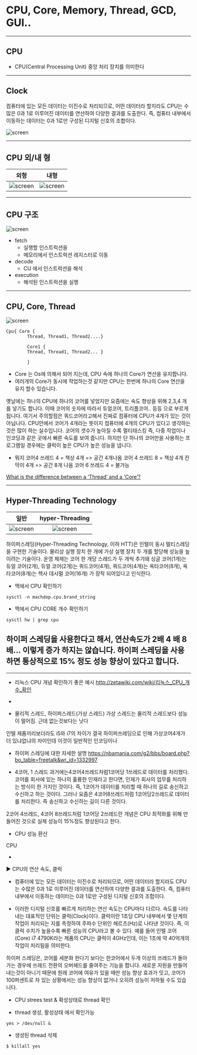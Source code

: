 # CPU, Core, Memory, Thread, GCD, GUI..

---

## CPU

- CPU(Central Processing Unit) 중앙 처리 장치를 의미한다

---

## Clock 
 
컴퓨터에 있는 모든 데이터는 이진수로 처리되므로, 어떤 데이터라 할지라도 CPU는 수많은 0과 1로 이루어진 데이터를 연산하여 다양한 결과를 도출한다. 즉, 컴퓨터 내부에서 이동하는 데이터는 0과 1로만 구성된 디지털 신호의 조합이다.

![screen](/study/image/CPU0.png)

---

## CPU 외/내 형 

| 외형 | 내형 |
| :---: | :---: | 
| ![screen](/study/image/CPU.png) | ![screen](/study/image/CPU-1.png) |


	


---

## CPU 구조

![screen](/study/image/CPU-2.png)

* fetch  <br>
	- 실행할 인스트럭션을 <br>
	- 메모리에서 인스트럭션 레지스터로 이동 <br>
* decode  <br>
	- CU 에서 인스트럭션을 해석<br>
* execution <br>
	- 해석된 인스트럭션을 실행 <br>


---

## CPU, Core, Thread

![screen](/study/image/CPU-3.png)

```
Cpu{ Core { 
		Thread, Thread1, Thread2....} 
		
		Core1 {
		Thread, Thread1, Thread2... }
		
		}
``` 

- Core 는 Os에 의해서 되어 지는데, CPU 속에 하나의 Core가 연산을 유지합니다. <br>
- 여러개의 Core가 동시에 작업하는것 같지만 CPU는 한번에 하나의 Core 연산을 유지 할수 있습니다. <br>


옛날에는 하나의 CPU에 하나의 코어를 넣었지만 요즘에는 속도 향상을 위해 2,3,4 개를 넣기도 합니다. 이때 코어의 숫자에 따라서 듀얼코어, 트리플코어.. 등등 으로 부르게 됩니다. 여기서 주의할점은 쿼드코어라고해서 진짜로 컴퓨터에 CPU가 4개가 있는 것이 아닙니다. CPU안에서 코어가 4개라는 뜻이지 컴퓨터에 4개의 CPU가 있다고 생각하는것은 많이 하는 실수입니다. 코어의 갯수가 높아질 수록 멀티태스킹 즉, 다중 작업이나 인코딩과 같은 곳에서 빠른 속도를 보여 줍니다. 하지만 단 하나의 코어만을 사용하는 프로그램일 경우에는 클럭이 높은 CPU가 높은 성능을 냅니다. 

- 뭐지
코어4 쓰레드 4 = 책상 4개 => 공간 4개나옴
코어 4 쓰레드 8 = 책상 4개 칸막이 4개 => 공간 8개 나옴
코어 6 쓰레드 4 = 불가능



[What is the difference between a ‘Thread’ and a ‘Core’?](https://bitsum.com/tips-and-tweaks/what-is-the-difference-between-a-thread-and-a-core/)



---

## Hyper-Threading Technology


| 일반 | hyper-Threading |
| :---: | :---: | 
| ![screen](/study/image/CPU-4.png) | ![screen](/study/image/CPU-5.png) |


하이퍼스레딩(Hyper-Threading Technology, 이하 HTT)은 인텔이 동시 멀티스레딩을 구현한 기술이다. 물리상 실행 장치 한 개에 가상 실행 장치 두 개를 할당해 성능을 높이려는 기술이다. 운영 체제는 코어 한 개당 스레드가 두 개씩 추가돼 싱글 코어(1개)는 듀얼 코어(2개), 듀얼 코어(2개)는 쿼드코어(4개), 쿼드코어(4개)는 옥타코어(8개), 옥타코어(8개)는 헥사 데시멀 코어(16개) 가 장착 되어있다고 인식한다.


- 맥에서 CPU 확인하기 <br>

```
sysctl -n machdep.cpu.brand_string
```

- 맥에서 CPU CORE 개수 확인하기 <br>

```
sysctl hw | grep cpu
```

**하이퍼 스레딩을 사용한다고 해서, 연산속도가 2배 4 배 8배... 이렇게 증가 하지는 않습니다. 하이퍼 스레딩을 사용하면 통상적으로 15% 정도 성능 향상이 있다고 합니다.**
---
















---


- 리눅스 CPU 개념 확인하기 좋은 예시 
http://zetawiki.com/wiki/리눅스_CPU_개수_확인





-
- 물리적 스레드, 하이퍼스레드(가상 스레드)
가상 스레드는 물리적 스레드보다 성능이 떨어짐. 근데 없는것보다는 낫다

인텔 제품끼리보더라도 i5와 i7의 차이가 결국 하이퍼쓰레딩으로 인해 가상코어4개가 더 있냐없냐의 차이인데 이것이 일반적인 인코딩이나


- 하이퍼 스레딩에 대한 자세한 설명
https://nbamania.com/g2/bbs/board.php?bo_table=freetalk&wr_id=1332997

- 4코어, 1 스레드 
과거에는4코어4쓰레드처럼1코어당 1쓰레드로 데이터를 처리했다. 코어를 회사에 있는 하나의 훌륭한 인재라고 한다면, 인재가 회사의 업무를 처리하는 방식이 한 가지인 것이다. 즉, 1코어가 데이터를 처리할 때 하나의 길로 송신하고 수신하고 하는 것이다. 그러나 요즘은 4코어8쓰레드처럼 1코어당2쓰레드로 데이터를 처리한다. 즉 송신하고 수신하는 길이 다른 것이다.

2코어 4쓰레드, 4코어 8쓰레드처럼 1코어당 2쓰레드란 개념은 CPU 최적화를 위해 만들어진 것으로 실제 성능이 15%정도 향상된다고 한다.


- CPU 성능 환산

 CPU
 
- 
 
 
 
▶ CPU의 연산 속도, 클럭
 
- 컴퓨터에 있는 모든 데이터는 이진수로 처리되므로, 어떤 데이터라 할지라도 CPU는 수많은 0과 1로 이루어진 데이터를 연산하여 다양한 결과를 도출한다. 즉, 컴퓨터 내부에서 이동하는 데이터는 0과 1로만 구성된 디지털 신호의 조합이다.
 
- 이러한 디지털 신호를 빠르게 처리하는 연산 속도는 CPU마다 다르다. 속도를 나타내는 대표적인 단위는 클럭(Clock)이다. 클럭이란 1초당 CPU 내부에서 몇 단계의 작업이 처리되는 지를 측정하여 주파수 단위인 헤르츠(Hz)로 나타낸 것이다. 즉, 이 클럭 수치가 높을수록 빠른 성능의 CPU라고 볼 수 있다. 예를 들어 인텔 코어(Core) i7 4790K라는 제품의 CPU는 클럭이 4GHz인데, 이는 1초에 약 40억개의 작업이 처리됨을 의미한다. 


하이퍼 스레딩은, 코어를 세분화 한다기 보다는 한코어에서 두개 이상의 쓰레드가 돌아가는 경우에 쓰레드 전환의 오버헤드를 줄여주는 기능을 합니다. 새로운 자원을 만들어 내는것이 아니기 때문에 원래 코어에 여유가 있을 때만 성능 향상 효과가 잇고, 코어가 100퍼센트로 차 있는 상황에서는 성능 향상이 없거나 오히려 성능이 저하될 수도 있습니다.


- CPU strees test & 확성상태로 thread 확인


- thread 생성, 활성상태 에서 확인가능
```
yes > /dev/null &
```

- 생성된 thread 삭제

```
$ killall yes
```



